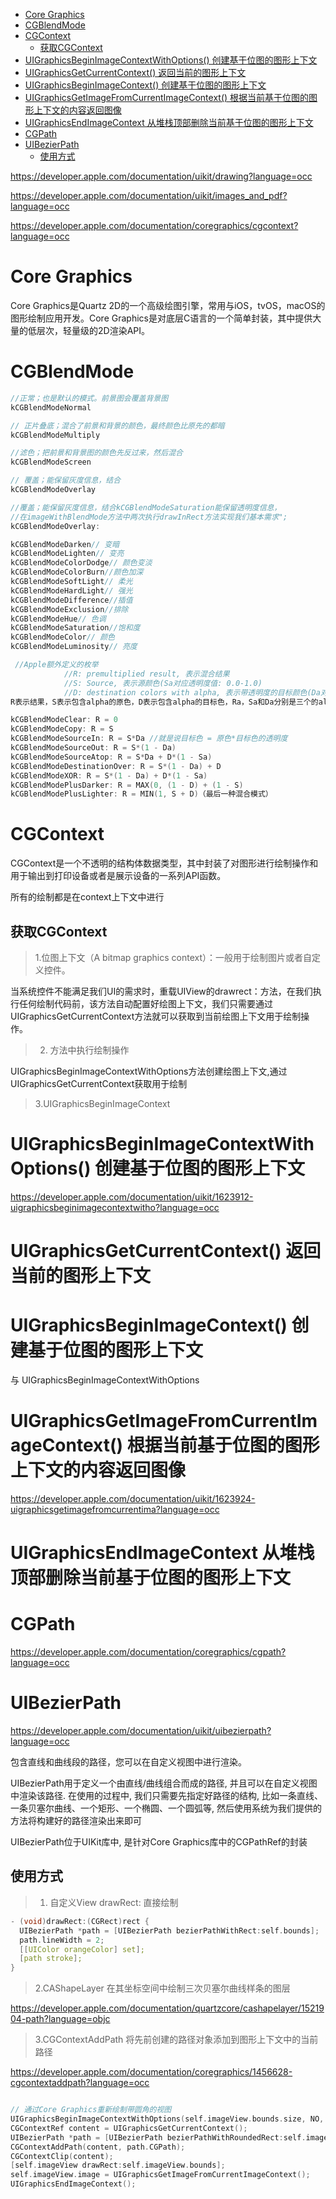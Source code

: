 <!-- TOC -->

- [Core Graphics](#core-graphics)
- [CGBlendMode](#cgblendmode)
- [CGContext](#cgcontext)
  - [获取CGContext](#获取cgcontext)
- [UIGraphicsBeginImageContextWithOptions() 创建基于位图的图形上下文](#uigraphicsbeginimagecontextwithoptions-创建基于位图的图形上下文)
- [UIGraphicsGetCurrentContext() 返回当前的图形上下文](#uigraphicsgetcurrentcontext-返回当前的图形上下文)
- [UIGraphicsBeginImageContext()  创建基于位图的图形上下文](#uigraphicsbeginimagecontext--创建基于位图的图形上下文)
- [UIGraphicsGetImageFromCurrentImageContext()  根据当前基于位图的图形上下文的内容返回图像](#uigraphicsgetimagefromcurrentimagecontext--根据当前基于位图的图形上下文的内容返回图像)
- [UIGraphicsEndImageContext 从堆栈顶部删除当前基于位图的图形上下文](#uigraphicsendimagecontext-从堆栈顶部删除当前基于位图的图形上下文)
- [CGPath](#cgpath)
- [UIBezierPath](#uibezierpath)
  - [使用方式](#使用方式)

<!-- /TOC -->

https://developer.apple.com/documentation/uikit/drawing?language=occ

https://developer.apple.com/documentation/uikit/images_and_pdf?language=occ

https://developer.apple.com/documentation/coregraphics/cgcontext?language=occ


# Core Graphics

Core Graphics是Quartz 2D的一个高级绘图引擎，常用与iOS，tvOS，macOS的图形绘制应用开发。Core Graphics是对底层C语言的一个简单封装，其中提供大量的低层次，轻量级的2D渲染API。



# CGBlendMode

```c++
//正常；也是默认的模式。前景图会覆盖背景图
kCGBlendModeNormal

// 正片叠底；混合了前景和背景的颜色，最终颜色比原先的都暗
kCGBlendModeMultiply

//滤色；把前景和背景图的颜色先反过来，然后混合
kCGBlendModeScreen

// 覆盖；能保留灰度信息，结合
kCGBlendModeOverlay

//覆盖；能保留灰度信息，结合kCGBlendModeSaturation能保留透明度信息，
//在imageWithBlendMode方法中两次执行drawInRect方法实现我们基本需求";  
kCGBlendModeOverlay: 

kCGBlendModeDarken// 变暗
kCGBlendModeLighten// 变亮
kCGBlendModeColorDodge// 颜色变淡
kCGBlendModeColorBurn//颜色加深
kCGBlendModeSoftLight// 柔光
kCGBlendModeHardLight// 强光
kCGBlendModeDifference//插值
kCGBlendModeExclusion//排除
kCGBlendModeHue// 色调
kCGBlendModeSaturation//饱和度
kCGBlendModeColor// 颜色
kCGBlendModeLuminosity// 亮度

 //Apple额外定义的枚举  
            //R: premultiplied result, 表示混合结果  
            //S: Source, 表示源颜色(Sa对应透明度值: 0.0-1.0)  
            //D: destination colors with alpha, 表示带透明度的目标颜色(Da对应透明度值: 0.0-1.0)  
R表示结果，S表示包含alpha的原色，D表示包含alpha的目标色，Ra，Sa和Da分别是三个的alpha。明白了这些以后，就可以开始寻找我们所需要的blend模式了。相信你可以和我一样，很快找到这个模式

kCGBlendModeClear: R = 0
kCGBlendModeCopy: R = S
kCGBlendModeSourceIn: R = S*Da //就是说目标色 = 原色*目标色的透明度
kCGBlendModeSourceOut: R = S*(1 - Da)
kCGBlendModeSourceAtop: R = S*Da + D*(1 - Sa)
kCGBlendModeDestinationOver: R = S*(1 - Da) + D
kCGBlendModeXOR: R = S*(1 - Da) + D*(1 - Sa)
kCGBlendModePlusDarker: R = MAX(0, (1 - D) + (1 - S)
kCGBlendModePlusLighter: R = MIN(1, S + D)（最后一种混合模式）
```

# CGContext

CGContext是一个不透明的结构体数据类型，其中封装了对图形进行绘制操作和用于输出到打印设备或者是展示设备的一系列API函数。

所有的绘制都是在context上下文中进行

## 获取CGContext

> 1.位图上下文（A bitmap graphics context）：一般用于绘制图片或者自定义控件。

当系统控件不能满足我们UI的需求时，重载UIView的drawrect：方法，在我们执行任何绘制代码前，该方法自动配置好绘图上下文，我们只需要通过UIGraphicsGetCurrentContext方法就可以获取到当前绘图上下文用于绘制操作。

> 2. 方法中执行绘制操作

UIGraphicsBeginImageContextWithOptions方法创建绘图上下文,通过UIGraphicsGetCurrentContext获取用于绘制

> 3.UIGraphicsBeginImageContext

# UIGraphicsBeginImageContextWithOptions() 创建基于位图的图形上下文

https://developer.apple.com/documentation/uikit/1623912-uigraphicsbeginimagecontextwitho?language=occ

# UIGraphicsGetCurrentContext() 返回当前的图形上下文

# UIGraphicsBeginImageContext()  创建基于位图的图形上下文

与 UIGraphicsBeginImageContextWithOptions

# UIGraphicsGetImageFromCurrentImageContext()  根据当前基于位图的图形上下文的内容返回图像

https://developer.apple.com/documentation/uikit/1623924-uigraphicsgetimagefromcurrentima?language=occ

# UIGraphicsEndImageContext 从堆栈顶部删除当前基于位图的图形上下文

# CGPath

https://developer.apple.com/documentation/coregraphics/cgpath?language=occ

# UIBezierPath

https://developer.apple.com/documentation/uikit/uibezierpath?language=occ

包含直线和曲线段的路径，您可以在自定义视图中进行渲染。

UIBezierPath用于定义一个由直线/曲线组合而成的路径, 并且可以在自定义视图中渲染该路径. 在使用的过程中, 我们只需要先指定好路径的结构, 比如一条直线、一条贝塞尔曲线、一个矩形、一个椭圆、一个圆弧等, 然后使用系统为我们提供的方法将构建好的路径渲染出来即可

UIBezierPath位于UIKit库中, 是针对Core Graphics库中的CGPathRef的封装

## 使用方式

> 1. 自定义View drawRect: 直接绘制

```c++
- (void)drawRect:(CGRect)rect {
  UIBezierPath *path = [UIBezierPath bezierPathWithRect:self.bounds];
  path.lineWidth = 2;
  [[UIColor orangeColor] set];
  [path stroke];
}
```

> 2.CAShapeLayer 在其坐标空间中绘制三次贝塞尔曲线样条的图层

https://developer.apple.com/documentation/quartzcore/cashapelayer/1521904-path?language=objc

> 3.CGContextAddPath 将先前创建的路径对象添加到图形上下文中的当前路径

https://developer.apple.com/documentation/coregraphics/1456628-cgcontextaddpath?language=occ

```c++

// 通过Core Graphics重新绘制带圆角的视图
UIGraphicsBeginImageContextWithOptions(self.imageView.bounds.size, NO, [UIScreen mainScreen].scale);
CGContextRef content = UIGraphicsGetCurrentContext();
UIBezierPath *path = [UIBezierPath bezierPathWithRoundedRect:self.imageView.bounds cornerRadius:self.imageView.bounds.size.width/2];
CGContextAddPath(content, path.CGPath);
CGContextClip(content);
[self.imageView drawRect:self.imageView.bounds];
self.imageView.image = UIGraphicsGetImageFromCurrentImageContext();
UIGraphicsEndImageContext();
```